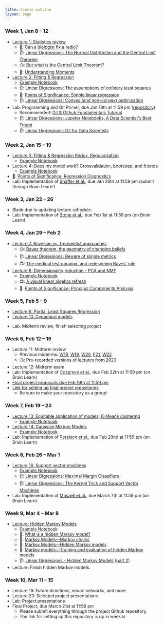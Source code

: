 ```yaml
---
title: Course outline
layout: page
---
```


### Week 1, Jan 8 – 12

- [Lecture 1: Statistics review](../public/Wk1-Lecture1.pdf)
  - 📖: [Can a biologist fix a radio?](https://www.cell.com/cancer-cell/fulltext/S1535-6108(02)00133-2)
  - 👂: [Linear Digressions: The Normal Distribution and the Central Limit Theorem](https://lineardigressions.com/episodes/2018/12/9/the-normal-distribution-and-the-central-limit-theorem)
  - 📺: [But what is the Central Limit Theorem?](https://www.youtube.com/watch?v=zeJD6dqJ5lo)
  - 📖: [Understanding Moments](https://gregorygundersen.com/blog/2020/04/11/moments/)
- [Lecture 2: Fitting & Regression](../public/Wk1-Lecture2.pdf)
  - [Example Notebook](../public/examples/OLS-Example.ipynb)
  - 👂: [Linear Digressions: The assumptions of ordinary least squares](https://lineardigressions.com/episodes/2019/1/12/the-assumptions-of-ordinary-least-squares)
  - 📖: [Points of Significance: Simple linear regression](https://www.nature.com/nmeth/journal/v12/n11/full/nmeth.3627.html)
  - 👂: [Linear Digressions: Convex (and non-convex) optimization](https://lineardigressions.com/episodes/2018/12/16/convex-and-non-convex-optimization)
- Lab: Programming and Git Primer, due Jan 18th at 11:59 pm ([repository](https://classroom.github.com/a/aw_Sfcs9))
  - Recommended: [Git & Github Fundamentals Tutorial](https://classroom.github.com/a/un0wW6AK)
  - 👂: [Linear Digressions: Jupyter Notebooks, A Data Scientist's Best Friend](https://lineardigressions.com/episodes/2017/8/20/jupyter-notebooks-a-data-scientists-best-friend)
  - 👂: [Linear Digressions: Git for Data Scientists](https://lineardigressions.com/episodes/2018/6/3/git-for-data-scientists)

### Week 2, Jan 15 – 19

- [Lecture 3: Fitting & Regression Redux, Regularization](../public/Wk2-Lecture3.pdf)
  - [Example Notebook](../public/examples/Regularization-Example.ipynb)
- [Lecture 4: Does my model work? Crossvalidation, bootstrap, and friends](../public/Wk2-Lecture4.pdf)
  - [Example Notebook](../public/examples/CrossVal-Example.ipynb)
- 📖: [Points of Significance: Regression Diagnostics](https://www.nature.com/nmeth/journal/v13/n5/abs/nmeth.3854.html)
- Lab: Implementation of [Shaffer et al.](https://www.nature.com/nature/journal/v546/n7658/abs/nature22794.html), due Jan 26th at 11:59 pm (submit through Bruin Learn!)

### Week 3, Jan 22 – 26

- Blank due to updating lecture schedule.
- Lab: Implementation of [Stone et al.](https://www.ncbi.nlm.nih.gov/pmc/articles/PMC1301723/), due Feb 1st at 11:59 pm (on Bruin Learn)

### Week 4, Jan 29 – Feb 2

- [Lecture 7: Bayesian vs. frequentist approaches](../public/bayesian.pdf)
  - 📺: [Bayes theorem, the geometry of changing beliefs](https://www.youtube.com/watch?v=HZGCoVF3YvM)
  - 👂: [Linear Digressions: Beware of simple metrics](https://lineardigressions.com/episodes/2019/12/22/data-scientists-beware-of-simple-metrics)
  - 📺: [The medical test paradox, and redesigning Bayes' rule](https://www.youtube.com/watch?v=lG4VkPoG3ko)
- [Lecture 8: Dimensionality reduction - PCA and NMF](../public/dimensionality-reduction.pdf)
  - [Example Notebook](../public/examples/PCA-NNMF.ipynb)
  - 📺: [A visual linear algebra refresh](https://www.youtube.com/playlist?list=PLZHQObOWTQDPD3MizzM2xVFitgF8hE_ab)
  - 📖: [Points of Significance: Principal Components Analysis](https://www.nature.com/articles/nmeth.4346)

### Week 5, Feb 5 – 9

- [Lecture 9: Partial Least Squares Regression](../public/plsr.pdf)
- [Lecture 10: Dynamical models](../public/dynamics.pdf)
<!-- - [Lecture 6: Reproducible computational workflows](../public/Wk3-Lecture6.pdf) -->
- Lab: Midterm review, finish selecting project

### Week 6, Feb 12 – 16

- Lecture 11: Midterm review
  - Previous midterms: [W18](../files/midterm-W18.pdf), [W19](../files/midterm-W19.pdf), [W20](../files/midterm-W20.pdf), [F21](../files/midterm-F21.pdf), [W22](../files/midterm-W22.pdf)
  - 📺: [Pre-recorded versions of lectures from 2020](https://www.youtube.com/playlist?list=PLIo39hxQkqRbqu-wwSNQ_v7BjlyTw3eUw)
- Lecture 12: Midterm exam
- Lab: Implementation of [Cosgrove et al.](https://pubs.rsc.org/en/Content/ArticleLanding/2010/MB/b926287c), due Feb 22th at 11:59 pm (on Bruin Learn)
- [Final project proposals due Feb 16th at 11:59 pm](https://bruinlearn.ucla.edu/courses/176183/assignments/1510658)
- [Link for setting up final project repositories](https://classroom.github.com/a/3b2CrihQ)
  - Be sure to make your repository as a group!

### Week 7, Feb 19 – 23

- [Lecture 13: Equitable application of models, K-Means clustering](../public/Wk7-Lecture13.pdf)
  - [Example Notebook](../public/examples/K-Means.ipynb)
- [Lecture 14: Gaussian Mixture Models](../public/Wk7-Lecture14.pdf)
  - [Example Notebook](../public/examples/Gaussian-Mixtures.ipynb)
- Lab: Implementation of [Perelson et al.](https://science.sciencemag.org/content/271/5255/1582), due Feb 29nd at 11:59 pm (on Bruin Learn)

### Week 8, Feb 26 – Mar 1

- [Lecture 16: Support vector machines](../public/Wk8-Lecture16.pdf)
  - [Example Notebook](../public/examples/SVMs-example.ipynb)
  - 👂: [Linear Digressions: Maximal Margin Classifiers](https://lineardigressions.com/episodes/2017/12/3/maximal-margin-classifiers)
  - 👂: [Linear Digressions: The Kernel Trick and Support Vector Machines](https://lineardigressions.com/episodes/2017/12/10/the-kernel-trick-and-support-vector-machines)
- Lab: Implementation of [Masaeli et al.](https://www.nature.com/articles/srep37863), due March 7th at 11:59 pm (on Bruin Learn)

### Week 9, Mar 4 – Mar 8

- [Lecture: Hidden Markov Models](../public/Wk5-Lecture10.pdf)
  - [Example Notebook](../public/examples/HMMs-example.ipynb)
  - 📖: [What is a hidden Markov model?](https://www.nature.com/articles/nbt1004-1315)
  - 📖: [Markov Models—Markov chains](https://www.nature.com/articles/s41592-019-0476-x)
  - 📖: [Markov Models—Hidden Markov models](https://www.nature.com/articles/s41592-019-0532-6)
  - 📖: [Markov models—Training and evaluation of hidden Markov models](https://www.nature.com/articles/s41592-019-0702-6)
  - 👂: [Linear Digressions - Hidden Markov Models](https://lineardigressions.com/episodes/2016/2/23/introducing-hidden-markov-models-hmm-part-1) ([part 2](https://lineardigressions.com/episodes/2016/2/23/genetics-and-um-detection-hmms-part-2))
- Lecture: Finish hidden Markov models.

### Week 10, Mar 11 – 15

- Lecture 19: Future directions, neural networks, and more
- Lecture 20: Selected project presentations
- Lab: Project presentations
- Final Project, due March 21st at 11:59 pm
  - Please submit everything through the project Github repository.
  - The link for setting up this repository is up in week 6.

